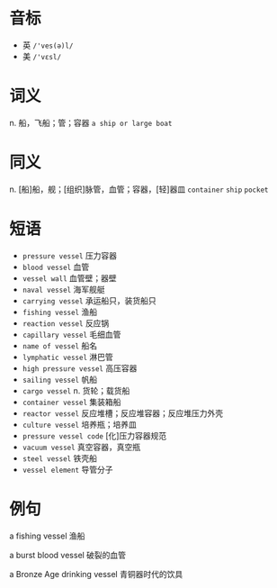 # 音标

- 英 `/'ves(ə)l/`
- 美 `/'vɛsl/`

# 词义

n. 船，飞船；管；容器
`a ship or large boat`

# 同义

n. [船]船，舰；[组织]脉管，血管；容器，[轻]器皿
`container` `ship` `pocket`

# 短语

- `pressure vessel` 压力容器
- `blood vessel` 血管
- `vessel wall` 血管壁；器壁
- `naval vessel` 海军舰艇
- `carrying vessel` 承运船只，装货船只
- `fishing vessel` 渔船
- `reaction vessel` 反应锅
- `capillary vessel` 毛细血管
- `name of vessel` 船名
- `lymphatic vessel` 淋巴管
- `high pressure vessel` 高压容器
- `sailing vessel` 帆船
- `cargo vessel` n. 货轮；载货船
- `container vessel` 集装箱船
- `reactor vessel` 反应堆槽；反应堆容器；反应堆压力外壳
- `culture vessel` 培养瓶；培养皿
- `pressure vessel code` [化]压力容器规范
- `vacuum vessel` 真空容器，真空瓶
- `steel vessel` 铁壳船
- `vessel element` 导管分子

# 例句

a fishing vessel
渔船

a burst blood vessel
破裂的血管

a Bronze Age drinking vessel
青铜器时代的饮具


